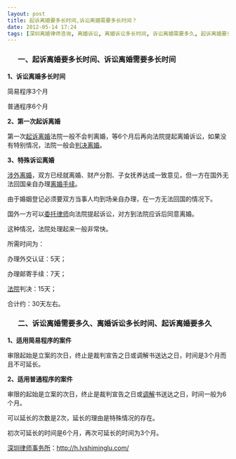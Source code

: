 ```yaml
---
layout: post
title: 起诉离婚要多长时间,诉讼离婚需要多长时间？
date: 2012-05-14 17:24
tags: [深圳离婚律师咨询, 离婚诉讼, 离婚诉讼多长时间, 诉讼离婚需要多久, 起诉离婚要多久]
---
```

<ol>
<h3>一、起诉离婚要多长时间、诉讼离婚需要多长时间</h3>
</ol>
<strong>1、诉讼离婚多长时间</strong>

简易程序3个月

普通程序6个月

<strong>2、第一次起诉离婚</strong>

第一次<a href="http://h.lvshiminglu.com/law/794.html">起诉离婚</a>法院一般不会判离婚，等6个月后再向法院提起离婚诉讼，如果没有特别情况，法院一般会<a href="http://h.lvshiminglu.com/law/639.html">判决离婚</a>。

<strong>3、特殊诉讼离婚</strong>

<a href="http://h.lvshiminglu.com/law/497.html">涉外离婚</a>，双方已经就离婚、财产分割、子女抚养达成一致意见，但一方在国外无法回国亲自办理<a href="http://h.lvshiminglu.com/law/tag/%E7%A6%BB%E5%A9%9A%E6%89%8B%E7%BB%AD">离婚手续</a>。

由于婚姻登记必须要双方当事人均到场亲自办理，在一方无法回国的情况下。

国外一方可以<a href="http://h.lvshiminglu.com/law/683.html">委托律师</a>向法院提起诉讼，对方到法院应诉后同意离婚。

这种情况，法院处理起来一般非常快。

所需时间为：

办理外交认证：5天；

办理邮寄手续：7天；

<a href="http://h.lvshiminglu.com/law/674.html">法院</a>判决：15天；

合计约：30天左右。
<ol>
<h3>二、诉讼离婚需要多久、离婚诉讼多长时间、起诉离婚要多久</h3>
</ol>
<strong>1、适用简易程序的案件</strong>

审限起始是立案的次日，终止是裁判宣告之日或调解书送达之日，时间是3个月而且不可延长。

<strong>2、适用普通程序的案件</strong>

审限的起始是立案的次日，终止是裁判宣告之日或<a href="http://h.lvshiminglu.com/law/646.html">调解</a>书送达之日，时间一般为6个月。

可以延长的次数是2次，延长的理由是特殊情况的存在。

初次可延长的时间是6个月，再次可延长的时间为3个月。

<a href="http://h.lvshiminglu.com/">深圳律师事务所</a>：<a href="http://h.lvshiminglu.com/">http://h.lvshiminglu.com/</a>

